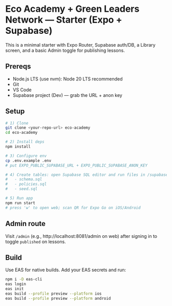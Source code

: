 # Eco Academy + Green Leaders Network — Starter (Expo + Supabase)

This is a minimal starter with Expo Router, Supabase auth/DB, a Library screen, and a basic Admin toggle for publishing lessons.

## Prereqs
- Node.js LTS (use nvm): Node 20 LTS recommended
- Git
- VS Code
- Supabase project (Dev) — grab the URL + anon key

## Setup
```bash
# 1) Clone
git clone <your-repo-url> eco-academy
cd eco-academy

# 2) Install deps
npm install

# 3) Configure env
cp .env.example .env
# put EXPO_PUBLIC_SUPABASE_URL + EXPO_PUBLIC_SUPABASE_ANON_KEY

# 4) Create tables: open Supabase SQL editor and run files in /supabase/sql/
#   - schema.sql
#   - policies.sql
#   - seed.sql

# 5) Run app
npm run start
# press 'w' to open web; scan QR for Expo Go on iOS/Android
```

## Admin route
Visit `/admin` (e.g., http://localhost:8081/admin on web) after signing in to toggle `published` on lessons.

## Build
Use EAS for native builds. Add your EAS secrets and run:
```bash
npm i -D eas-cli
eas login
eas init
eas build --profile preview --platform ios
eas build --profile preview --platform android
```